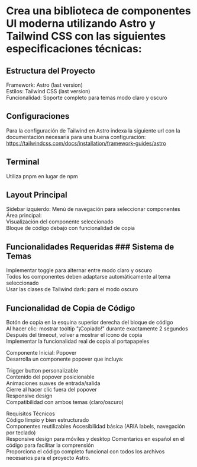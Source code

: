 # Crea una biblioteca de componentes UI moderna utilizando Astro y Tailwind CSS con las siguientes especificaciones técnicas:
  
## Estructura del Proyecto  
Framework: Astro (last version)  
Estilos: Tailwind CSS (last version)  
Funcionalidad: Soporte completo para temas modo claro y oscuro  
  
## Configuraciones  
Para la configuración de Tailwind en Astro indexa la siguiente url con la documentación necesaria para una buena configuración: https://tailwindcss.com/docs/installation/framework-guides/astro  
  
## Terminal  
Utiliza pnpm en lugar de npm  
  
## Layout Principal  
Sidebar izquierdo: Menú de navegación para seleccionar componentes  
Área principal:  
Visualización del componente seleccionado  
Bloque de código debajo con funcionalidad de copia  
  
## Funcionalidades Requeridas ### Sistema de Temas  
Implementar toggle para alternar entre modo claro y oscuro  
Todos los componentes deben adaptarse automáticamente al tema seleccionado  
Usar las clases de Tailwind dark: para el modo oscuro  
  
## Funcionalidad de Copia de Código  
Botón de copia en la esquina superior derecha del bloque de código  
Al hacer clic: mostrar tooltip "¡Copiado!" durante exactamente 2 segundos  
Después del timeout, volver a mostrar el ícono de copia  
Implementar la funcionalidad real de copia al portapapeles  
  
Componente Inicial: Popover  
Desarrolla un componente popover que incluya:  
  
Trigger button personalizable  
Contenido del popover posicionable  
Animaciones suaves de entrada/salida  
Cierre al hacer clic fuera del popover  
Responsive design  
Compatibilidad con ambos temas (claro/oscuro)  
  
Requisitos Técnicos  
Código limpio y bien estructurado  
Componentes reutilizables 
Accesibilidad básica (ARIA labels, navegación por teclado)  
Responsive design para móviles y desktop 
Comentarios en español en el código para facilitar la comprensión  
Proporciona el código completo funcional con todos los archivos necesarios para el proyecto Astro.  
